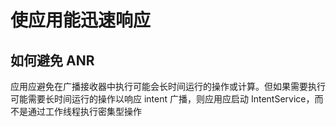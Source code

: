# 使应用能迅速响应

## 如何避免 ANR

应用应避免在广播接收器中执行可能会长时间运行的操作或计算。但如果需要执行可能需要长时间运行的操作以响应 intent 广播，则应用应启动 IntentService，而不是通过工作线程执行密集型操作